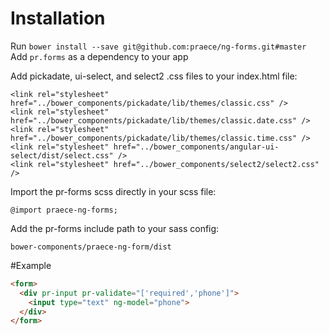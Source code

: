 # Installation
Run `bower install --save git@github.com:praece/ng-forms.git#master`<br>
Add `pr.forms` as a dependency to your app

Add pickadate, ui-select, and select2 .css files to your index.html file:
```
<link rel="stylesheet" href="../bower_components/pickadate/lib/themes/classic.css" />
<link rel="stylesheet" href="../bower_components/pickadate/lib/themes/classic.date.css" />
<link rel="stylesheet" href="../bower_components/pickadate/lib/themes/classic.time.css" />
<link rel="stylesheet" href="../bower_components/angular-ui-select/dist/select.css" />
<link rel="stylesheet" href="../bower_components/select2/select2.css" />
```

Import the pr-forms scss directly in your scss file:
```
@import praece-ng-forms;
```

Add the pr-forms include path to your sass config:
```
bower-components/praece-ng-form/dist
```

#Example
```html
<form>
  <div pr-input pr-validate="['required','phone']">
    <input type="text" ng-model="phone">
  </div>
</form>
```
